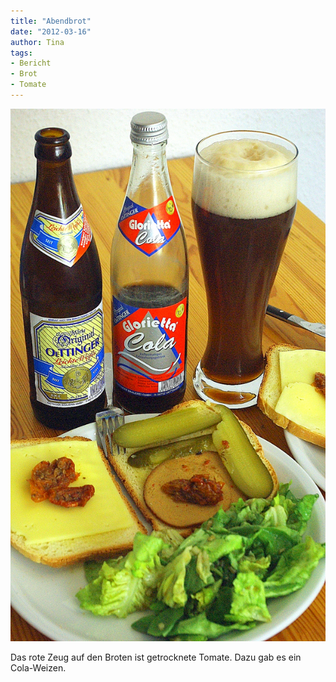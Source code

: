```yaml
---
title: "Abendbrot"
date: "2012-03-16" 
author: Tina
tags:
- Bericht
- Brot
- Tomate
---
```


[![](images/imgp8695.jpg "Abendbrot")](http://apfeleimer.wordpress.com/2012/03/16/abendbrot/imgp8695/)

Das rote Zeug auf den Broten ist getrocknete Tomate. Dazu gab es ein Cola-Weizen.
